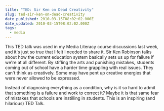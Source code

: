 ```yaml
---
title: "TED: Sir Ken on Dead Creativity"
slug: ted-sir-ken-on-dead-creativity
date_published: 2010-03-15T08:02:02.000Z
date_updated: 2010-03-15T08:02:02.000Z
tags:
  - media
---
```


This TED talk was used in my Media Literacy course discussions last week, and it's just so true that I felt I needed to share it. Sir Ken Robinson talks about how the current education system basically sets us up for failure if we're at all different. By stifling the arts and punishing mistakes, students coming out of school have a harder time grappling with real issues. They can't think as creatively. Some may have pent up creative energies that were never allowed to be expressed.

Instead of diagnosing everything as a condition, why is it so hard to admit that something is a failure and work to correct it?  Maybe it is that same fear of mistakes that schools are instilling in students. This is an inspiring (and hilarious) TED Talk.
